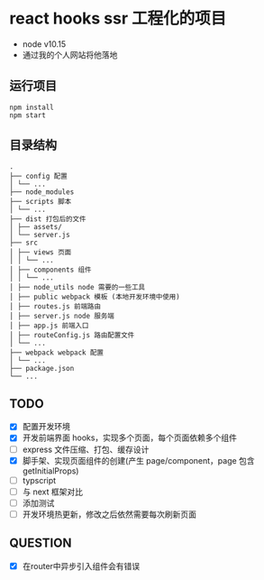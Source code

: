 # react hooks ssr 工程化的项目

- node v10.15
- 通过我的个人网站将他落地

## 运行项目
```
npm install 
npm start 
```

## 目录结构

```
.
├── config 配置
│ └── ...
├── node_modules
├── scripts 脚本
│ └── ...
├── dist 打包后的文件
│ ├── assets/
│ └── server.js
├── src
│ ├── views 页面
│ │ └── ...
│ ├── components 组件
│ │ └── ...
│ ├── node_utils node 需要的一些工具
│ ├── public webpack 模板 (本地开发环境中使用)
│ ├── routes.js 前端路由
│ ├── server.js node 服务端
│ ├── app.js 前端入口
│ ├── routeConfig.js 路由配置文件
│ └── ...
├── webpack webpack 配置
│ └── ...
├── package.json
└── ...
```

## TODO

- [x] 配置开发环境
- [x] 开发前端界面 hooks，实现多个页面，每个页面依赖多个组件
- [ ] express 文件压缩、打包、缓存设计
- [x] 脚手架、实现页面组件的创建(产生 page/component，page 包含 getInitialProps)
- [ ] typscript
- [ ] 与 next 框架对比
- [ ] 添加测试
- [ ] 开发环境热更新，修改之后依然需要每次刷新页面

## QUESTION

- [x] 在router中异步引入组件会有错误